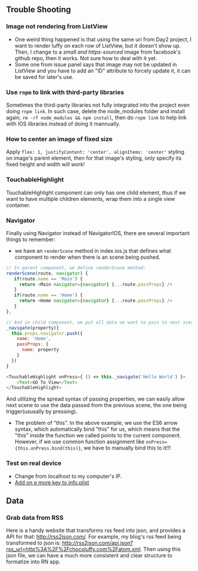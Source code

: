 ## Trouble Shooting

### Image not rendering from ListView

- One weird thing happened is that using the same uri from Day2 project, I want to render luffy on each row of ListView, but it doesn't show up. Then, I change to a *small and https-sourced* image from facebook's github repo, then it works. Not sure how to deal with it yet.
- Some one from issue panel says that image may not be updated in ListView and you have to add an "ID" attribute to forcely update it, it can be saved for later's use.

### Use `rnpm` to link with third-party libraries

Sometimes the third-party libraries not fully integrated into the project even doing `rnpm link`. In such case, delete the node_modules folder and install again, `rm -rf node_modules && npm install`, then do `rnpm link` to help link with IOS libraries instead of doing it mannually.

### How to center an image of fixed size

Apply `flex: 1, justifyContent: 'center', alignItems: 'center'` styling on image's parent element, then for that image's styling, only specify its fixed height and width will work!

### TouchableHighlight

TouchableHighlight component can only has one child element, thus if we want to have multiple children elements, wrap them into a single view container.

### Navigator

Finally using Navigator instead of NavigatorIOS, there are several important things to remember:

- we have an `renderScene` method in index.ios.js that defines what component to render when there is an scene being pushed.
```javascript
// In parent component, we define renderScene method:
renderScene(route, navigator) {
   if(route.name == 'Main') {
     return <Main navigator={navigator} {...route.passProps} />
   }
   if(route.name == 'Home') {
     return <Home navigator={navigator} {...route.passProps} />
   }
},

// And in child component, we put all data we want to pass to next scene in route object.
_navigate(property){
  this.props.navigator.push({
    name: 'Home',
    passProps: {
      name: property
    }
  })
}

<TouchableHighlight onPress={ () => this._navigate('Hello World') }>
    <Text>GO To View</Text>
</TouchableHighlight>
```
And utilizing the spread syntax of passing properties, we can easily allow next scene to use the data passed from the previous scene, the one being trigger(ususally by pressing).

- The problem of "this". In the above example, we use the ES6 arrow syntax, which automatically bind "this" for us, which means that the "this" inside the function we called points to the current component. However, if we use common function assignment like `onPress={this.onPress.bind(this)}`, we have to manually bind this to it!!!

### Test on real device

- Change from localhost to my computer's IP.
- [Add on e more key to info.plist](https://gist.github.com/andrewsardone/91797ff9923b9ac6ea64)


## Data

### Grab data from RSS

Here is a handy website that transforms rss feed into json, and provides a API for that: http://rss2json.com/. For example, my blog's rss feed being transformed to json is: http://rss2json.com/api.json?rss_url=http%3A%2F%2Fchocoluffy.com%2Fatom.xml. Then using this json file, we can have a much more consistent and clear structure to formatize into RN app.
